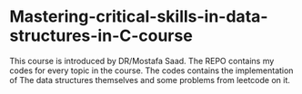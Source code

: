 # Mastering-critical-skills-in-data-structures-in-C-course

This course is introduced by DR/Mostafa Saad.
The REPO contains my codes for every topic in the course.
The codes contains the implementation of The data structures themselves and some problems from leetcode on it.
